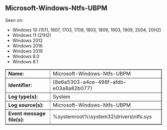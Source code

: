 ## Microsoft-Windows-Ntfs-UBPM

Seen on:
* Windows 10 (1511, 1607, 1703, 1709, 1803, 1809, 1903, 1909, 2004, 20H2)
* Windows 11 (21H2)
* Windows 2012
* Windows 2016
* Windows 2019
* Windows 8.0
* Windows 8.1

<table border="1" class="docutils">
  <tbody>
    <tr>
      <td><b>Name:</b></td>
      <td>Microsoft-Windows-Ntfs-UBPM</td>
    </tr>
    <tr>
      <td><b>Identifier:</b></td>
      <td>{8e6a5303-a4ce-498f-afdb-e03a8a82b077}</td>
    </tr>
    <tr>
      <td><b>Log type(s):</b></td>
      <td>System</td>
    </tr>
    <tr>
      <td><b>Log source(s):</b></td>
      <td>Microsoft-Windows-Ntfs-UBPM</td>
    </tr>
    <tr>
      <td><b>Event message file(s):</b></td>
      <td>%systemroot%\system32\drivers\ntfs.sys</td>
    </tr>
  </tbody>
</table>

&nbsp;


